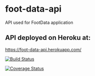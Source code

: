 # foot-data-api
API used for FootData application

## API deployed on Heroku at:
https://foot-data-api.herokuapp.com/

[![Build Status](https://travis-ci.org/MulanSales/foot-data-api.svg?branch=master)](https://travis-ci.org/MulanSales/foot-data-api)


[![Coverage Status](https://coveralls.io/repos/github/MulanSales/foot-data-api/badge.svg?branch=master)](https://coveralls.io/github/MulanSales/foot-data-api?branch=master)